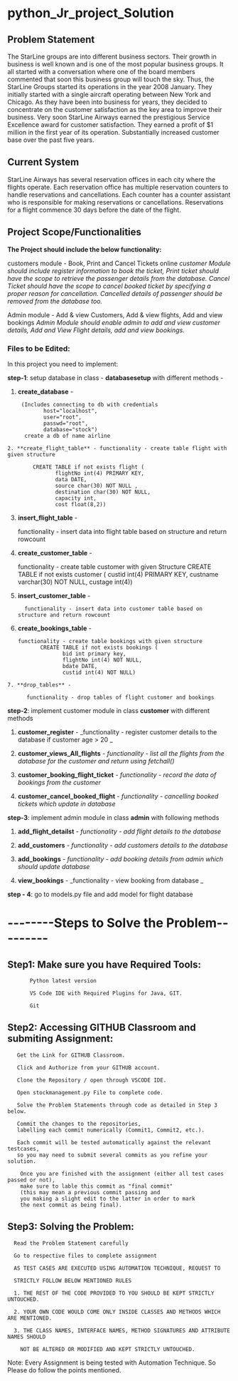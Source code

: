 # python_Jr_project_Solution
## Problem Statement

The StarLine groups are into different business sectors. Their growth in business is well known and is one of the most popular business groups. It all started with a conversation where one of the board members commented that soon this business group will touch the sky. Thus, the StarLine Groups started its operations in the year 2008 January. They initially started with a single aircraft operating between New York and Chicago. As they have been into business for years, they decided to concentrate on the customer satisfaction as the key area to improve their business. Very soon StarLine Airways earned the prestigious Service Excellence award for customer satisfaction. They earned a profit of $1 million in the first year of its operation. Substantially increased customer base over the past five years.

## Current System

StarLine Airways has several reservation offices in each city where the flights operate. Each reservation office has multiple reservation counters to handle reservations and cancellations. Each counter has a counter assistant who is responsible for making reservations or cancellations. Reservations for a flight commence 30 days before the date of the flight.

## Project Scope/Functionalities

**The Project should include the below functionality:**

 customers module - Book, Print and Cancel Tickets online
      _customer Module should include register information to book the ticket, Print ticket should have the scope to retrieve the passenger details from the database. Cancel Ticket should have the scope to cancel booked ticket by specifying a proper reason for cancellation. Cancelled details of passenger should be removed from the database too._
  
Admin module - Add & view Customers, Add & view flights, Add and view bookings
      _Admin Module should enable admin to add and view customer details, Add and View Flight details, add and view bookings._ 
   

### Files to be Edited:

In this project you need to implement:

**step-1**: setup database in class - **databasesetup**  with different methods - 
   
   1. **create_database** -  
     
           (Includes connecting to db with credentials 
                  host="localhost", 
                  user="root", 
                  passwd="root",
                  database="stock")
            create a db of name airline
            
            
    2. **create_flight_table** - functionality - create table flight with given structure
    
            CREATE TABLE if not exists flight (
                   flightNo int(4) PRIMARY KEY,
                   data DATE,
                   source char(30) NOT NULL ,
                   destination char(30) NOT NULL, 
                   capacity int, 
                   cost float(8,2))
                   
   3. **insert_flight_table** -  
     
         functionality - insert data into flight table based on structure and return rowcount 
                   
   4. **create_customer_table** - 
   
        functionality - create table customer with given Structure 
            CREATE TABLE if not exists customer (
                 custid int(4) PRIMARY KEY,
                 custname varchar(30) NOT NULL,
                 custage int(4))
                 
   5. **insert_customer_table** - 
              
            functionality - insert data into customer table based on structure and return rowcount 
              
   6. **create_bookings_table** -
              
          functionality - create table bookings with given structure
                 CREATE TABLE if not exists bookings (
                        bid int primary key,
                        flightNo int(4) NOT NULL,
                        bdate DATE,
                        custid int(4) NOT NULL)
                       
    7. **drop_tables** - 
    
          functionality - drop tables of flight customer and bookings
           
**step-2**: implement customer module in class **customer** with different methods
           
   1. **customer_register** - _functionality - register  customer details to the database if customer age > 20 _
   
   2. **customer_views_All_flights** - 
          _functionality - list all the flights from the database for the customer and return using fetchall()_
   
   3. **customer_booking_flight_ticket** - _functionality - record the data of bookings from the customer_
   
   4.  **customer_cancel_booked_flight** -  _functionality - cancelling booked tickets which update in database_
   
**step-3**: implement admin module in class **admin** with following methods
            
   1. **add_flight_detailst** - _functionality - add flight details to the database_
   
   2. **add_customers** - _functionality - add customers details to the database_
   
   3. **add_bookings** - _functionality - add booking details from admin which should update database_ 
   
   4. **view_bookings** - _functionality - view booking from database _
   
   
   
**step - 4**: go to models.py file and add model for flight database
             
                     
# --------Steps to Solve the Problem---------

## Step1: Make sure you have Required Tools:

           Python latest version

           VS Code IDE with Required Plugins for Java, GIT.

           Git

## Step2: Accessing GITHUB Classroom and submiting Assignment:

       Get the Link for GITHUB Classroom.

       Click and Authorize from your GITHUB account.

       Clone the Repository / open through VSCODE IDE.

       Open stockmanagement.py File to complete code.

       Solve the Problem Statements through code as detailed in Step 3 below.

       Commit the changes to the repositories, 
       labelling each commit numerically (Commit1, Commit2, etc.).

       Each commit will be tested automatically against the relevant testcases, 
       so you may need to submit several commits as you refine your solution.

        Once you are finished with the assignment (either all test cases passed or not),
        make sure to lable this commit as "final commit" 
        (this may mean a previous commit passing and 
        you making a slight edit to the latter in order to mark 
        the next commit as being final).

## Step3: Solving the Problem:

      Read the Problem Statement carefully

      Go to respective files to complete assignment
      
      AS TEST CASES ARE EXECUTED USING AUTOMATION TECHNIQUE, REQUEST TO
      
      STRICTLY FOLLOW BELOW MENTIONED RULES
      
      1. THE REST OF THE CODE PROVIDED TO YOU SHOULD BE KEPT STRICTLY UNTOUCHED.
      
      2. YOUR OWN CODE WOULD COME ONLY INSIDE CLASSES AND METHODS WHICH ARE MENTIONED.
      
      3. THE CLASS NAMES, INTERFACE NAMES, METHOD SIGNATURES AND ATTRIBUTE NAMES SHOULD
      
        NOT BE ALTERED OR MODIFIED AND KEPT STRICTLY UNTOUCHED.
          
    
Note: Every Assignment is being tested with Automation Technique. So Please do follow the points mentioned.

